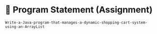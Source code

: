 # 📝 Program Statement (Assignment)
`
Write-a-Java-program-that-manages-a-dynamic-shopping-cart-system-using-an-ArrayList
`
# 
